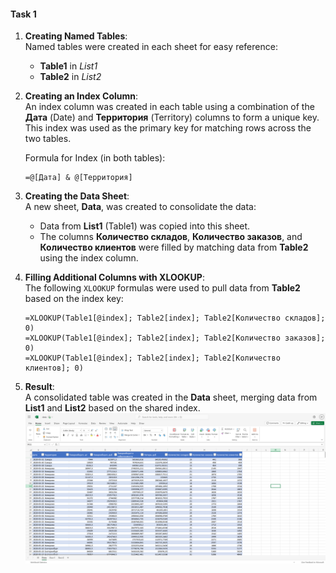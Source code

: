 
#### Task 1
1. **Creating Named Tables**:  
   Named tables were created in each sheet for easy reference:
   - **Table1** in *List1*
   - **Table2** in *List2*

2. **Creating an Index Column**:  
   An index column was created in each table using a combination of the **Дата** (Date) and **Территория** (Territory) columns to form a unique key. This index was used as the primary key for matching rows across the two tables.

   Formula for Index (in both tables):
   ```excel
   =@[Дата] & @[Территория]
   ```

3. **Creating the Data Sheet**:  
   A new sheet, **Data**, was created to consolidate the data:
   - Data from **List1** (Table1) was copied into this sheet.
   - The columns **Количество складов**, **Количество заказов**, and **Количество клиентов** were filled by matching data from **Table2** using the index column.

4. **Filling Additional Columns with XLOOKUP**:  
   The following `XLOOKUP` formulas were used to pull data from **Table2** based on the index key:
   
   ```excel
   =XLOOKUP(Table1[@index]; Table2[index]; Table2[Количество складов]; 0)
   =XLOOKUP(Table1[@index]; Table2[index]; Table2[Количество заказов]; 0)
   =XLOOKUP(Table1[@index]; Table2[index]; Table2[Количество клиентов]; 0)
   ```

5. **Result**:  
   A consolidated table was created in the **Data** sheet, merging data from **List1** and **List2** based on the shared index.
   ![Data Visualization Process - Task 1](task1.png)
